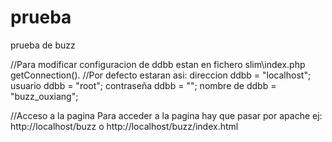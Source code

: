# prueba
prueba de buzz


//Para modificar configuracion de ddbb estan en fichero slim\index.php getConnection().
//Por defecto estaran asi:
direccion ddbb = "localhost";
usuario ddbb = "root";
contraseña ddbb = "";
nombre de ddbb = "buzz_ouxiang";

//Acceso a la pagina
Para acceder a la pagina hay que pasar por apache ej: http://localhost/buzz o http://localhost/buzz/index.html
